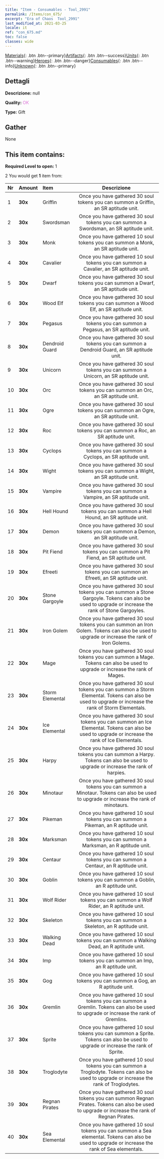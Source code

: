 ```yaml
---
title: "Item - Consumables - Tool_2991"
permalink: /Items/con_675/
excerpt: "Era of Chaos  Tool_2991"
last_modified_at: 2021-03-25
locale: it
ref: "con_675.md"
toc: false
classes: wide
---
```

 [Materials](/it/Items/){: .btn .btn--primary}[Artifacts](/it/Items/Artifacts/){: .btn .btn--success}[Units](/it/Items/Units/){: .btn .btn--warning}[Heroes](/it/Items/Heroes/){: .btn .btn--danger}[Consumables](/it/Items/Consumables/){: .btn .btn--info}[Unknown](/it/Items/Unknown/){: .btn .btn--primary}

## Dettagli
 **Descrizione:** null

 **Quality:** <span style="color: #DA70D6">OK</span>

 **Type:** Gift

## Gather

  None

## This item contains:

 **Required Level to open:** 1

 2 You would get **1** item  from:

  | Nr | Amount |     Item    | Descrizione |
  |:---|:-------|:------------|:-----------:|
  | 1 |  **30x** | Griffin | Once you have gathered 30 soul tokens you can summon a Griffin, an SR aptitude unit.  | 
  | 2 |  **30x** | Swordsman | Once you have gathered 30 soul tokens you can summon a Swordsman, an SR aptitude unit.  | 
  | 3 |  **30x** | Monk | Once you have gathered 10 soul tokens you can summon a Monk, an SR aptitude unit.  | 
  | 4 |  **30x** | Cavalier  | Once you have gathered 10 soul tokens you can summon a Cavalier, an SR aptitude unit.  | 
  | 5 |  **30x** | Dwarf | Once you have gathered 30 soul tokens you can summon a Dwarf, an SR aptitude unit.  | 
  | 6 |  **30x** | Wood Elf | Once you have gathered 30 soul tokens you can summon a Wood Elf, an SR aptitude unit.  | 
  | 7 |  **30x** | Pegasus | Once you have gathered 30 soul tokens you can summon a Pegasus, an SR aptitude unit.  | 
  | 8 |  **30x** | Dendroid Guard | Once you have gathered 30 soul tokens you can summon a Dendroid Guard, an SR aptitude unit.  | 
  | 9 |  **30x** | Unicorn | Once you have gathered 30 soul tokens you can summon a Unicorn, an SR aptitude unit.  | 
  | 10 |  **30x** | Orc | Once you have gathered 30 soul tokens you can summon an Orc, an SR aptitude unit.  | 
  | 11 |  **30x** | Ogre | Once you have gathered 30 soul tokens you can summon an Ogre, an SR aptitude unit.  | 
  | 12 |  **30x** | Roc | Once you have gathered 30 soul tokens you can summon a Roc, an SR aptitude unit.  | 
  | 13 |  **30x** | Cyclops | Once you have gathered 30 soul tokens you can summon a Cyclops, an SR aptitude unit.  | 
  | 14 |  **30x** | Wight | Once you have gathered 30 soul tokens you can summon a Wight, an SR aptitude unit.  | 
  | 15 |  **30x** | Vampire | Once you have gathered 30 soul tokens you can summon a Vampire, an SR aptitude unit.  | 
  | 16 |  **30x** | Hell Hound | Once you have gathered 30 soul tokens you can summon a Hell Hound, an SR aptitude unit.  | 
  | 17 |  **30x** | Demon | Once you have gathered 30 soul tokens you can summon a Demon, an SR aptitude unit.  | 
  | 18 |  **30x** | Pit Fiend | Once you have gathered 30 soul tokens you can summon a Pit Fiend, an SR aptitude unit.  | 
  | 19 |  **30x** | Efreeti | Once you have gathered 30 soul tokens you can summon an Efreeti, an SR aptitude unit.  | 
  | 20 |  **30x** | Stone Gargoyle | Once you have gathered 30 soul tokens you can summon a Stone Gargoyle. Tokens can also be used to upgrade or increase the rank of Stone Gargoyles.  | 
  | 21 |  **30x** | Iron Golem | Once you have gathered 30 soul tokens you can summon an Iron Golem. Tokens can also be used to upgrade or increase the rank of Iron Golems.  | 
  | 22 |  **30x** | Mage | Once you have gathered 30 soul tokens you can summon a Mage. Tokens can also be used to upgrade or increase the rank of Mages.  | 
  | 23 |  **30x** | Storm Elemental | Once you have gathered 30 soul tokens you can summon a Storm Elemental. Tokens can also be used to upgrade or increase the rank of Storm Elementals.  | 
  | 24 |  **30x** | Ice Elemental | Once you have gathered 30 soul tokens you can summon an Ice Elemental. Tokens can also be used to upgrade or increase the rank of Ice Elementals.  | 
  | 25 |  **30x** | Harpy | Once you have gathered 30 soul tokens you can summon a Harpy. Tokens can also be used to upgrade or increase the rank of harpies.  | 
  | 26 |  **30x** | Minotaur | Once you have gathered 30 soul tokens you can summon a Minotaur. Tokens can also be used to upgrade or increase the rank of minotaurs.  | 
  | 27 |  **30x** | Pikeman | Once you have gathered 10 soul tokens you can summon a Pikeman, an R aptitude unit.  | 
  | 28 |  **30x** | Marksman | Once you have gathered 10 soul tokens you can summon a Marksman, an R aptitude unit.  | 
  | 29 |  **30x** | Centaur | Once you have gathered 10 soul tokens you can summon a Centaur, an R aptitude unit.  | 
  | 30 |  **30x** | Goblin | Once you have gathered 10 soul tokens you can summon a Goblin, an R aptitude unit.  | 
  | 31 |  **30x** | Wolf Rider | Once you have gathered 10 soul tokens you can summon a Wolf Rider, an R aptitude unit.  | 
  | 32 |  **30x** | Skeleton | Once you have gathered 10 soul tokens you can summon a Skeleton, an R aptitude unit.  | 
  | 33 |  **30x** | Walking Dead | Once you have gathered 10 soul tokens you can summon a Walking Dead, an R aptitude unit.  | 
  | 34 |  **30x** | Imp | Once you have gathered 10 soul tokens you can summon an Imp, an R aptitude unit.  | 
  | 35 |  **30x** | Gog | Once you have gathered 10 soul tokens you can summon a Gog, an R aptitude unit.  | 
  | 36 |  **30x** | Gremlin | Once you have gathered 10 soul tokens you can summon a Gremlin. Tokens can also be used to upgrade or increase the rank of Gremlins.  | 
  | 37 |  **30x** | Sprite | Once you have gathered 10 soul tokens you can summon a Sprite. Tokens can also be used to upgrade or increase the rank of Sprite.  | 
  | 38 |  **30x** | Troglodyte | Once you have gathered 10 soul tokens you can summon a Troglodyte. Tokens can also be used to upgrade or increase the rank of Troglodytes.  | 
  | 39 |  **30x** | Regnan Pirates | Once you have gathered 30 soul tokens you can summon Regnan Pirates. Tokens can also be used to upgrade or increase the rank of Regnan Pirates.  | 
  | 40 |  **30x** | Sea Elemental | Once you have gathered 10 soul tokens you can summon a Sea elemental. Tokens can also be used to upgrade or increase the rank of Sea elementals.  | 
